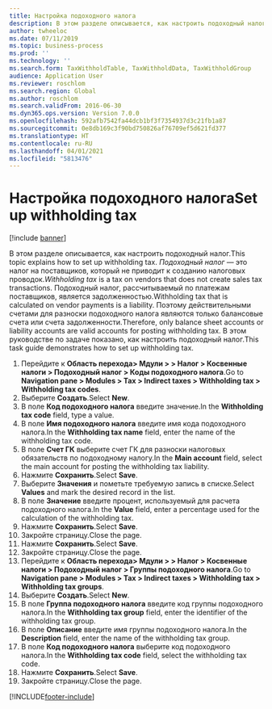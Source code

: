 ```yaml
---
title: Настройка подоходного налога
description: В этом разделе описывается, как настроить подоходный налог.
author: twheeloc
ms.date: 07/11/2019
ms.topic: business-process
ms.prod: ''
ms.technology: ''
ms.search.form: TaxWithholdTable, TaxWithholdData, TaxWithholdGroup
audience: Application User
ms.reviewer: roschlom
ms.search.region: Global
ms.author: roschlom
ms.search.validFrom: 2016-06-30
ms.dyn365.ops.version: Version 7.0.0
ms.openlocfilehash: 592afb7542fa44dcb1bf3f7354937d3c21fb1a87
ms.sourcegitcommit: 0e8db169c3f90bd750826af76709ef5d621fd377
ms.translationtype: HT
ms.contentlocale: ru-RU
ms.lasthandoff: 04/01/2021
ms.locfileid: "5813476"
---
```

# <a name="set-up-withholding-tax"></a><span data-ttu-id="b0683-103">Настройка подоходного налога</span><span class="sxs-lookup"><span data-stu-id="b0683-103">Set up withholding tax</span></span>

[!include [banner](../../includes/banner.md)]

<span data-ttu-id="b0683-104">В этом разделе описывается, как настроить подоходный налог.</span><span class="sxs-lookup"><span data-stu-id="b0683-104">This topic explains how to set up withholding tax.</span></span> <span data-ttu-id="b0683-105">*Подоходный налог* — это налог на поставщиков, который не приводит к созданию налоговых проводок.</span><span class="sxs-lookup"><span data-stu-id="b0683-105">*Withholding tax* is a tax on vendors that does not create sales tax transactions.</span></span> <span data-ttu-id="b0683-106">Подоходный налог, рассчитываемый по платежам поставщиков, является задолженностью.</span><span class="sxs-lookup"><span data-stu-id="b0683-106">Withholding tax that is calculated on vendor payments is a liability.</span></span> <span data-ttu-id="b0683-107">Поэтому действительными счетами для разноски подоходного налога являются только балансовые счета или счета задолженности.</span><span class="sxs-lookup"><span data-stu-id="b0683-107">Therefore, only balance sheet accounts or liability accounts are valid accounts for posting withholding tax.</span></span> <span data-ttu-id="b0683-108">В этом руководстве по задаче показано, как настроить подоходный налог.</span><span class="sxs-lookup"><span data-stu-id="b0683-108">This task guide demonstrates how to set up withholding tax.</span></span>

1. <span data-ttu-id="b0683-109">Перейдите к **Область перехода> Мдули > > Налог > Косвенные налоги > Подоходный налог > Коды подоходного налога**.</span><span class="sxs-lookup"><span data-stu-id="b0683-109">Go to **Navigation pane > Modules > Tax > Indirect taxes > Withholding tax > Withholding tax codes**.</span></span>
2. <span data-ttu-id="b0683-110">Выберите **Создать**.</span><span class="sxs-lookup"><span data-stu-id="b0683-110">Select **New**.</span></span>
3. <span data-ttu-id="b0683-111">В поле **Код подоходного налога** введите значение.</span><span class="sxs-lookup"><span data-stu-id="b0683-111">In the **Withholding tax code** field, type a value.</span></span>
4. <span data-ttu-id="b0683-112">В поле **Имя подоходного налога** введите имя кода подоходного налога.</span><span class="sxs-lookup"><span data-stu-id="b0683-112">In the **Withholding tax name** field, enter the name of the withholding tax code.</span></span>
5. <span data-ttu-id="b0683-113">В поле **Счет ГК** выберите счет ГК для разноски налоговых обязательств по подоходному налогу.</span><span class="sxs-lookup"><span data-stu-id="b0683-113">In the **Main account** field, select the main account for posting the withholding tax liability.</span></span>
6. <span data-ttu-id="b0683-114">Нажмите **Сохранить**.</span><span class="sxs-lookup"><span data-stu-id="b0683-114">Select **Save**.</span></span>
7. <span data-ttu-id="b0683-115">Выберите **Значения** и пометьте требуемую запись в списке.</span><span class="sxs-lookup"><span data-stu-id="b0683-115">Select **Values** and mark the desired record in the list.</span></span>
8. <span data-ttu-id="b0683-116">В поле **Значение** введите процент, используемый для расчета подоходного налога.</span><span class="sxs-lookup"><span data-stu-id="b0683-116">In the **Value** field, enter a percentage used for the calculation of the withholding tax.</span></span>
9. <span data-ttu-id="b0683-117">Нажмите **Сохранить**.</span><span class="sxs-lookup"><span data-stu-id="b0683-117">Select **Save**.</span></span>
10. <span data-ttu-id="b0683-118">Закройте страницу.</span><span class="sxs-lookup"><span data-stu-id="b0683-118">Close the page.</span></span>
11. <span data-ttu-id="b0683-119">Нажмите **Сохранить**.</span><span class="sxs-lookup"><span data-stu-id="b0683-119">Select **Save**.</span></span>
12. <span data-ttu-id="b0683-120">Закройте страницу.</span><span class="sxs-lookup"><span data-stu-id="b0683-120">Close the page.</span></span>
13. <span data-ttu-id="b0683-121">Перейдите к **Область перехода> Мдули > > Налог > Косвенные налоги > Подоходный налог > Группы подоходного налога**.</span><span class="sxs-lookup"><span data-stu-id="b0683-121">Go to **Navigation pane > Modules > Tax > Indirect taxes > Withholding tax > Withholding tax groups**.</span></span>
14. <span data-ttu-id="b0683-122">Выберите **Создать**.</span><span class="sxs-lookup"><span data-stu-id="b0683-122">Select **New**.</span></span>
15. <span data-ttu-id="b0683-123">В поле **Группа подоходного налога** введите код группы подоходного налога.</span><span class="sxs-lookup"><span data-stu-id="b0683-123">In the **Withholding tax group** field, enter the identifier of the withholding tax group.</span></span>
16. <span data-ttu-id="b0683-124">В поле **Описание** введите имя группы подоходного налога.</span><span class="sxs-lookup"><span data-stu-id="b0683-124">In the **Description** field, enter the name of the withholding tax group.</span></span>
17. <span data-ttu-id="b0683-125">В поле **Код подоходного налога** выберите код подоходного налога.</span><span class="sxs-lookup"><span data-stu-id="b0683-125">In the **Withholding tax code** field, select the withholding tax code.</span></span>
18. <span data-ttu-id="b0683-126">Нажмите **Сохранить**.</span><span class="sxs-lookup"><span data-stu-id="b0683-126">Select **Save**.</span></span>
19. <span data-ttu-id="b0683-127">Закройте страницу.</span><span class="sxs-lookup"><span data-stu-id="b0683-127">Close the page.</span></span>



[!INCLUDE[footer-include](../../../includes/footer-banner.md)]